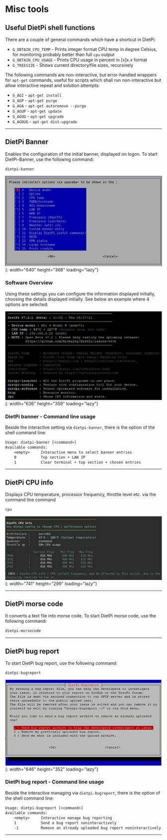 # Misc tools

## Useful DietPi shell functions

There are a couple of general commands which have a shortcut in DietPi:

- `G_OBTAIN_CPU_TEMP` - Prints integer format CPU temp in degree Celsius, for monitoring probably better than full `cpu` output
- `G_OBTAIN_CPU_USAGE` - Prints CPU usage in percent in [x]x.x format
- `G_TREESIZE` - Shows current directory/file sizes, recursively

The following commands are non-interactive, but error-handled wrappers for `apt-get` commands, useful for scripts which shall run non-interactive but allow interactive repeat and solution attempts:

- `G_AGI` - `apt-get install`
- `G_AGP` - `apt-get purge`
- `G_AGA` - `apt-get autoremove --purge`
- `G_AGUP` - `apt-get update`
- `G_AGUG` - `apt-get upgrade`
- `G_AGDUG` - `apt-get dist-upgrade`

---

## DietPi Banner

Enables the configuration of the initial banner, displayed on logon. To start DietPi-Banner, use the following command:

```sh
dietpi-banner
```

![DietPi-Banner config menu](../assets/images/dietpi-banner_config.jpg){: width="640" height="368" loading="lazy"}

### Software Overview

Using these settings you can configure the information displayed initially, choosing the details displayed initially. See below an example where 4 options are selected:

![DietPi-Banner print on login](../assets/images/dietpi-banner.jpg){: width="636" height="359" loading="lazy"}

### DietPi banner - Command line usage

Beside the interactive setting via `dietpi-banner`, there is the option of the shell command line:

```console
Usage: dietpi-banner [<command>]
Available commands:
    <empty>     Interactive menu to select banner entries
    0           Top section + LAN IP
    1           Clear terminal + top section + chosen entries
```

---

## DietPi CPU info

Displays CPU temperature, processor frequency, throttle level etc. via the command line command

```sh
cpu
```

![DietPi-CPU_info screenshot](../assets/images/dietpi-tools-cpuinfo.png){: width="741" height="299" loading="lazy"}

---

## DietPi morse code

It converts a text file into morse code. To start DietPi morse code, use the following command:

```sh
dietpi-morsecode
```

---

## DietPi bug report

To start DietPi bug report, use the following command:

```sh
dietpi-bugreport
```

![DietPi-BugReport screenshot](../assets/images/dietpi-bugreport.jpg){: width="646" height="352" loading="lazy"}

### DietPi bug report - Command line usage

Beside the interactive managing via `dietpi-bugreport`, there is the option of the shell command line:

```console
Usage: dietpi-bugreport [<command>]
Available commands:
    <empty>     Interactive manage bug reporting
    1           Send a bug report noninteractively
    -1          Remove an already uploaded bug report noninteractively
```

---
